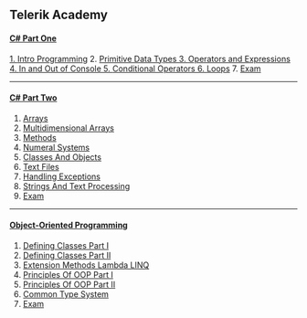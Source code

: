 <h2>Telerik Academy</h2>

<h4><a href="https://github.com/stoyans/Telerik/tree/master/Programming/CSharpPart1"<strong><u>C# Part One</u></strong></h4>
1. <a href="https://github.com/stoyans/Telerik/tree/master/Programming/CSharpPart1/Intro_Programming">Intro Programming</a>
2. <a href="https://github.com/stoyans/Telerik/tree/master/Programming/CSharpPart1/Primitive_Data_types">Primitive Data Types
3. <a href="https://github.com/stoyans/Telerik/tree/master/Programming/CSharpPart1/Operators_and_Expressions">Operators and Expressions
4. <a href="https://github.com/stoyans/Telerik/tree/master/Programming/CSharpPart1/In_Out_Console">In and Out of Console
5. <a href="https://github.com/stoyans/Telerik/tree/master/Programming/CSharpPart1/ConditionalOperators">Conditional Operators
6. <a href="https://github.com/stoyans/Telerik/tree/master/Programming/CSharpPart1/Loops">Loops</a>
7. <a href="https://github.com/stoyans/Telerik/tree/master/Programming/CSharpPart1/RealExam/Exam_2013_Dec">Exam</a>

***********************

<h4>
  <a href="https://github.com/stoyans/Telerik/tree/master/Programming/CSharpPart2">
    <strong>
      <u>C# Part Two</u>
    </strong>
  </a>
</h4>

1. <a href="https://github.com/stoyans/Telerik/tree/master/Programming/CSharpPart2/Arrays">Arrays</a>
2. <a href="https://github.com/stoyans/Telerik/tree/master/Programming/CSharpPart2/MultidimensionalArrays">Multidimensional Arrays</a>
3. <a href="https://github.com/stoyans/Telerik/tree/master/Programming/CSharpPart2/Methods">Methods</a>
4. <a href="https://github.com/stoyans/Telerik/tree/master/Programming/CSharpPart2/NumeralSystems">Numeral Systems</a>
5. <a href="https://github.com/stoyans/Telerik/tree/master/Programming/CSharpPart2/ClassesAndObjects">Classes And Objects</a>
6. <a href="https://github.com/stoyans/Telerik/tree/master/Programming/CSharpPart2/TextFiles">Text Files</a>
7. <a href="https://github.com/stoyans/Telerik/tree/master/Programming/CSharpPart2/HandlingExceptions">Handling Exceptions</a>
8. <a href="https://github.com/stoyans/Telerik/tree/master/Programming/CSharpPart2/StringsAndTextProcessing">Strings And Text Processing</a>
9. <a href="https://github.com/stoyans/Telerik/tree/master/Programming/CSharpPart2/Exam_22Jan2014">Exam</a>

***********************

<h4>
  <a href="https://github.com/stoyans/Telerik/tree/master/Programming/OOP">
    <strong>
      <u>Object-Oriented Programming</u>
    </strong>
  </a>
</h4>

1. <a href="https://github.com/stoyans/Telerik/tree/master/Programming/OOP/DefiningClasses">Defining Classes Part I</a>
2. <a href="https://github.com/stoyans/Telerik/tree/master/Programming/OOP/DefiningClassesPartII">Defining Classes Part II</a>
3. <a href="https://github.com/stoyans/Telerik/tree/master/Programming/OOP/ExtensionMethods_Lambda_LINQ">Extension Methods Lambda LINQ</a>
4. <a href="https://github.com/stoyans/Telerik/tree/master/Programming/OOP/PrinciplesOfOOP">Principles Of OOP Part I</a>
5. <a href="https://github.com/stoyans/Telerik/tree/master/Programming/OOP/PrinciplesOfOOPPartII">Principles Of OOP Part II</a>
6. <a href="https://github.com/stoyans/Telerik/tree/master/Programming/OOP/CommonTypeSystem">Common Type System</a>
7. <a href="https://github.com/stoyans/Telerik/tree/master/Programming/OOP/RealExam/Exam%205.03.2014">Exam</a>

